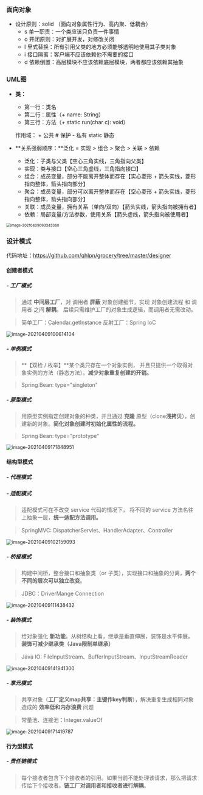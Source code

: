 ### 面向对象

+ 设计原则：solid （面向对象属性行为、高内聚、低耦合）
  + s 单一职责：一个类应该只负责一件事情
  + o 开闭原则：对扩展开发，对修改关闭
  + l 里式替换：所有引用父类的地方必须能够透明地使用其子类对象
  + i 接口隔离：客户端不应该依赖他不需要的接口
  + d 依赖倒置：高层模块不应该依赖底层模块，两者都应该依赖其抽象



### UML图

+ **类：**

  + 第一行：类名
  + 第二行：属性（+ name: String）
  + 第三行：方法（+ static run(char c): void）

  作用域：  + 公共    # 保护    - 私有    static 静态 

+ **关系强弱顺序：**泛化 = 实现 > 组合 > 聚合 > 关联 > 依赖
  + 泛化：子类与父类【空心三角实线，三角指向父类】
  + 实现：类与接口【空心三角虚线，三角指向接口】
  + 组合：成员变量，部分不能离开整体而存在【实心菱形 + 箭头实线，菱形指向整体，箭头指向部分】
  + 聚合：成员变量，部分可以离开整体而存在【空心菱形 + 箭头实线，菱形指向整体，箭头指向部分】
  + 关联：成员变量，拥有关系（单向/双向）【箭头实线，箭头指向被拥有者】
  + 依赖：局部变量/方法参数，使用关系【箭头虚线，箭头指向被使用者】

<img src="pictures/image-20210409093345360.png" alt="image-20210409093345360" style="zoom: 67%;" />

### 设计模式

代码地址：https://github.com/qhlpn/grocery/tree/master/designer



#### 创建者模式

##### -	工厂模式

> 通过 **中间层工厂**，对 调用者 **屏蔽** 对象创建细节，实现 对象创建流程 和 调用者 之间 **解耦**。
> 后续只需维护工厂的对象生成逻辑，而调用者无需改动。

> 简单工厂：Calendar.getInstance
> 反射工厂：Spring IoC

<img src="pictures/image-20210409100614104.png" alt="image-20210409100614104" style="zoom:90%;" />



##### -	单例模式

> **【双检 / 枚举】**某个类只存在一个对象实例， 并且只提供一个取得对象实例的方法（静态方法）。**减少对象重复创建的开销。**

> Spring Bean: type="singleton"



##### -	原型模式

> 用原型实例指定创建对象的种类，并且通过 **克隆** 原型（clone**浅拷贝**），创建新的对象。**简化对象创建时初始化属性的流程。**

> Spring Bean: type="prototype"

<img src="pictures/image-20210409171848951.png" alt="image-20210409171848951" style="zoom:90%;" />



#### 结构型模式

##### -	代理模式

##### -	适配模式

> 适配模式可在不改变 service 代码的情况下， 将不同的 service 方法名往上抽象一层，**统一适配方法调用。**

> SpringMVC:   DispatcherServlet、HandlerAdapter、Controller

<img src="pictures/image-20210409102159093.png" alt="image-20210409102159093" style="zoom:90%;" />

##### -	桥接模式

> 构建中间桥，整合接口和抽象类（or 子类），实现接口和抽象的分离，**两个不同的层次可以独立改变**。

> JDBC：DriverMange Connection

<img src="pictures/image-20210409111438432.png" alt="image-20210409111438432" style="zoom:90%;" />

##### -	装饰模式

> 给对象强化 **新功能**。从树结构上看，继承是垂直伸展，装饰是水平伸展。**装饰可减少继承类（Java限制单继承）**

> Java IO:  FileInputStream、BufferInputStream、InputStreamReader

<img src="pictures/image-20210409141941300.png" alt="image-20210409141941300" style="zoom:90%;" />



##### -	享元模式

> 共享对象（**工厂定义map共享：主键作key判断**），解决重复生成相同对象造成的 **效率低和内存浪费** 问题

> 常量池、连接池：Integer.valueOf

<img src="pictures/image-20210409171419787.png" alt="image-20210409171419787" style="zoom:90%;" />

#### 行为型模式

##### -	责任链模式

> 每个接收者包含下个接收者的引用。如果当前不能处理该请求，那么把请求传给下个接收者。**链工厂对调用者和接收者进行解耦**。